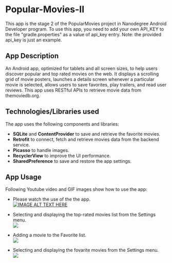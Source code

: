 # Popular-Movies-II
This app is the stage 2 of the PopularMovies project in Nanodegree Android Developer program. To use this app, you need to add your own API_KEY to the file "gradle.properties" as a value of api_key entry.
Note: the provided api_key is just an example.

## App Description
An Android app, optimized for tablets and all screen sizes, to help users discover popular and top rated movies on the web. It displays a scrolling grid of movie posters, launches a details screen whenever a particular movie is selected, allows users to save favorites, play trailers, and read user reviews. This app uses RESTful APIs to retrieve movie data from themoviedb.org.

## Technologies/Libraries used 
The app uses the following components and libraries:

  * <strong>SQLite</strong> and <strong>ContentProvider</strong> to save and retrieve the favorite movies.
  * <strong>Retrofit</strong> to connect, fetch and retrieve movies data from the backend service.
  * <strong>Picasso</strong> to handle images.
  * <strong>RecyclerView</strong> to improve the UI performance.
  * <strong>SharedPreference</strong> to save and restore the app settings.
  
## App Usage
Following Youtube video and GIF images show how to use the app:
  * Please watch the use of the the app. </br>
[![IMAGE ALT TEXT HERE](http://img.youtube.com/vi/d4vm04JTOPo/0.jpg)](http://www.youtube.com/watch?v=d4vm04JTOPo)

  * Selecting and displaying the top-rated movies list from the Settings menu. </br>
![](https://image.ibb.co/dRPCh5/20170728_234619.gif)

  * Adding a movie to the Favorite list. </br>
![](https://image.ibb.co/mrXXh5/20170728_234323.gif)

  * Selecting and displaying the fovarite movies from the Settings menu. </br>
![](https://image.ibb.co/hDFJN5/20170728_234738.gif)
